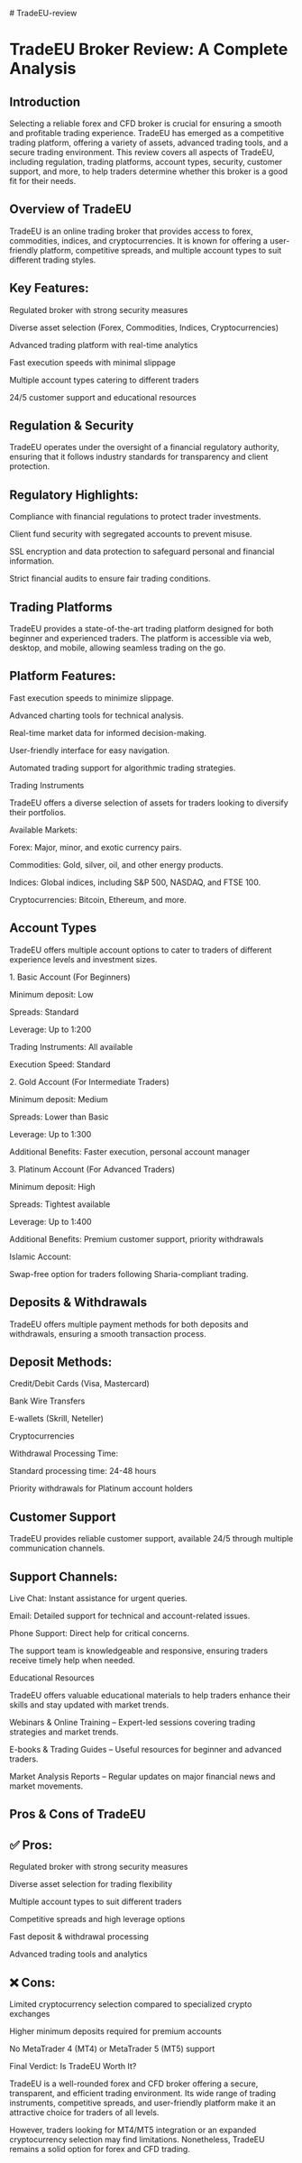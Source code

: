 \# TradeEU-review

TradeEU Broker Review: A Complete Analysis
==========================================

Introduction
------------

Selecting a reliable forex and CFD broker is crucial for ensuring a smooth and profitable trading experience. TradeEU has emerged as a competitive trading platform, offering a variety of assets, advanced trading tools, and a secure trading environment. This review covers all aspects of TradeEU, including regulation, trading platforms, account types, security, customer support, and more, to help traders determine whether this broker is a good fit for their needs.

Overview of TradeEU
-------------------

TradeEU is an online trading broker that provides access to forex, commodities, indices, and cryptocurrencies. It is known for offering a user-friendly platform, competitive spreads, and multiple account types to suit different trading styles.

Key Features:
-------------

Regulated broker with strong security measures

Diverse asset selection (Forex, Commodities, Indices, Cryptocurrencies)

Advanced trading platform with real-time analytics

Fast execution speeds with minimal slippage

Multiple account types catering to different traders

24/5 customer support and educational resources

Regulation & Security
---------------------

TradeEU operates under the oversight of a financial regulatory authority, ensuring that it follows industry standards for transparency and client protection.

Regulatory Highlights:
----------------------

Compliance with financial regulations to protect trader investments.

Client fund security with segregated accounts to prevent misuse.

SSL encryption and data protection to safeguard personal and financial information.

Strict financial audits to ensure fair trading conditions.

Trading Platforms
-----------------

TradeEU provides a state-of-the-art trading platform designed for both beginner and experienced traders. The platform is accessible via web, desktop, and mobile, allowing seamless trading on the go.

Platform Features:
------------------

Fast execution speeds to minimize slippage.

Advanced charting tools for technical analysis.

Real-time market data for informed decision-making.

User-friendly interface for easy navigation.

Automated trading support for algorithmic trading strategies.

Trading Instruments

TradeEU offers a diverse selection of assets for traders looking to diversify their portfolios.

Available Markets:

Forex: Major, minor, and exotic currency pairs.

Commodities: Gold, silver, oil, and other energy products.

Indices: Global indices, including S&P 500, NASDAQ, and FTSE 100.

Cryptocurrencies: Bitcoin, Ethereum, and more.

Account Types
-------------

TradeEU offers multiple account options to cater to traders of different experience levels and investment sizes.

1\. Basic Account (For Beginners)

Minimum deposit: Low

Spreads: Standard

Leverage: Up to 1:200

Trading Instruments: All available

Execution Speed: Standard

2\. Gold Account (For Intermediate Traders)

Minimum deposit: Medium

Spreads: Lower than Basic

Leverage: Up to 1:300

Additional Benefits: Faster execution, personal account manager

3\. Platinum Account (For Advanced Traders)

Minimum deposit: High

Spreads: Tightest available

Leverage: Up to 1:400

Additional Benefits: Premium customer support, priority withdrawals

Islamic Account:

Swap-free option for traders following Sharia-compliant trading.

Deposits & Withdrawals
----------------------

TradeEU offers multiple payment methods for both deposits and withdrawals, ensuring a smooth transaction process.

Deposit Methods:
----------------

Credit/Debit Cards (Visa, Mastercard)

Bank Wire Transfers

E-wallets (Skrill, Neteller)

Cryptocurrencies

Withdrawal Processing Time:

Standard processing time: 24-48 hours

Priority withdrawals for Platinum account holders

Customer Support
----------------

TradeEU provides reliable customer support, available 24/5 through multiple communication channels.

Support Channels:
-----------------

Live Chat: Instant assistance for urgent queries.

Email: Detailed support for technical and account-related issues.

Phone Support: Direct help for critical concerns.

The support team is knowledgeable and responsive, ensuring traders receive timely help when needed.

Educational Resources

TradeEU offers valuable educational materials to help traders enhance their skills and stay updated with market trends.

Webinars & Online Training – Expert-led sessions covering trading strategies and market trends.

E-books & Trading Guides – Useful resources for beginner and advanced traders.

Market Analysis Reports – Regular updates on major financial news and market movements.

Pros & Cons of TradeEU
----------------------

✅ Pros:
-------

Regulated broker with strong security measures

Diverse asset selection for trading flexibility

Multiple account types to suit different traders

Competitive spreads and high leverage options

Fast deposit & withdrawal processing

Advanced trading tools and analytics

❌ Cons:
-------

Limited cryptocurrency selection compared to specialized crypto exchanges

Higher minimum deposits required for premium accounts

No MetaTrader 4 (MT4) or MetaTrader 5 (MT5) support

Final Verdict: Is TradeEU Worth It?

TradeEU is a well-rounded forex and CFD broker offering a secure, transparent, and efficient trading environment. Its wide range of trading instruments, competitive spreads, and user-friendly platform make it an attractive choice for traders of all levels.

However, traders looking for MT4/MT5 integration or an expanded cryptocurrency selection may find limitations. Nonetheless, TradeEU remains a solid option for forex and CFD trading.
